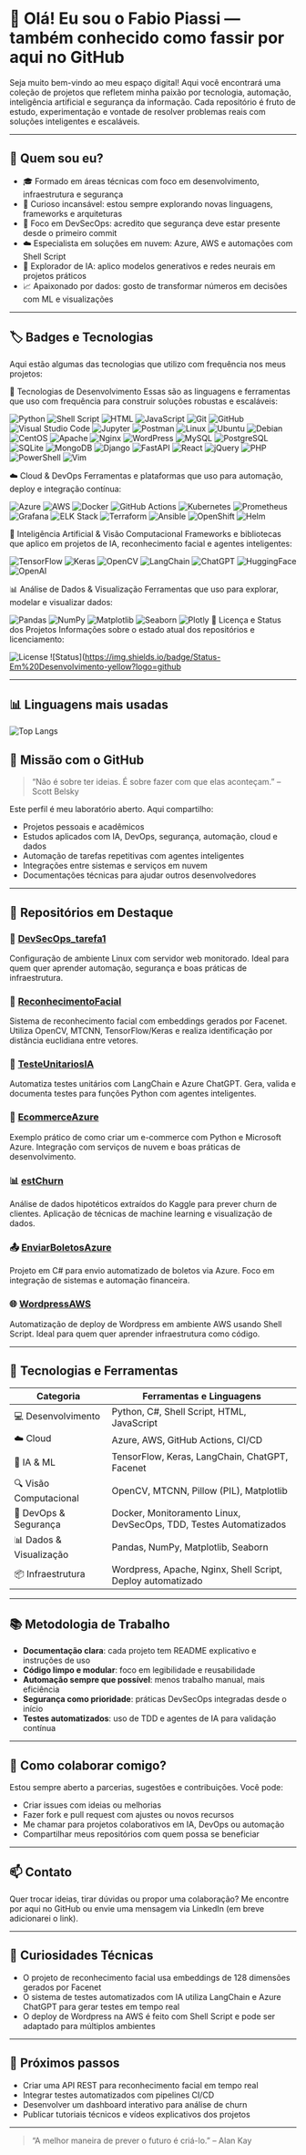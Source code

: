 # 👋 Olá! Eu sou o **Fabio Piassi** — também conhecido como **fassir** por aqui no GitHub

Seja muito bem-vindo ao meu espaço digital! Aqui você encontrará uma coleção de projetos que refletem minha paixão por tecnologia, automação, inteligência artificial e segurança da informação. Cada repositório é fruto de estudo, experimentação e vontade de resolver problemas reais com soluções inteligentes e escaláveis.

---

## 🧭 Quem sou eu?

- 🎓 Formado em áreas técnicas com foco em desenvolvimento, infraestrutura e segurança
- 🧠 Curioso incansável: estou sempre explorando novas linguagens, frameworks e arquiteturas
- 🔐 Foco em DevSecOps: acredito que segurança deve estar presente desde o primeiro commit
- ☁️ Especialista em soluções em nuvem: Azure, AWS e automações com Shell Script
- 🤖 Explorador de IA: aplico modelos generativos e redes neurais em projetos práticos
- 📈 Apaixonado por dados: gosto de transformar números em decisões com ML e visualizações

---
## 🏷️ Badges e Tecnologias

Aqui estão algumas das tecnologias que utilizo com frequência nos meus projetos:

🧰 Tecnologias de Desenvolvimento
Essas são as linguagens e ferramentas que uso com frequência para construir soluções robustas e escaláveis:

![Python](https://img.shields.io/badge/Python-3.10-blue?logo=python&logoColor=white)
![Shell Script](https://img.shields.io/badge/Shell-Bash-4EAA25?logo=gnu-bash&logoColor=white)
![HTML](https://img.shields.io/badge/HTML5-E34F26?logo=html5&logoColor=white)
![JavaScript](https://img.shields.io/badge/JavaScript-ES6-F7DF1E?logo=javascript&logoColor=black)
![Git](https://img.shields.io/badge/Git-Version%20Control-F05032?logo=git&logoColor=white)
![GitHub](https://img.shields.io/badge/GitHub-Code%20Hosting-181717?logo=github&logoColor=white)
![Visual Studio Code](https://img.shields.io/badge/VS%20Code-IDE-007ACC?logo=visualstudiocode&logoColor=white)
![Jupyter](https://img.shields.io/badge/Jupyter-Notebooks-F37626?logo=jupyter&logoColor=white)
![Postman](https://img.shields.io/badge/Postman-API%20Testing-FF6C37?logo=postman&logoColor=white)
![Linux](https://img.shields.io/badge/Linux-OS-FCC624?logo=linux&logoColor=black)
![Ubuntu](https://img.shields.io/badge/Ubuntu-20.04-E95420?logo=ubuntu&logoColor=white)
![Debian](https://img.shields.io/badge/Debian-OS-A81D33?logo=debian&logoColor=white)
![CentOS](https://img.shields.io/badge/CentOS-OS-262577?logo=centos&logoColor=white)
![Apache](https://img.shields.io/badge/Apache-Web%20Server-CA2F34?logo=apache&logoColor=white)
![Nginx](https://img.shields.io/badge/Nginx-Web%20Server-009639?logo=nginx&logoColor=white)
![WordPress](https://img.shields.io/badge/WordPress-CMS-21759B?logo=wordpress&logoColor=white)
![MySQL](https://img.shields.io/badge/MySQL-Database-4479A1?logo=mysql&logoColor=white)
![PostgreSQL](https://img.shields.io/badge/PostgreSQL-Database-336791?logo=postgresql&logoColor=white)
![SQLite](https://img.shields.io/badge/SQLite-Database-003B57?logo=sqlite&logoColor=white) 
![MongoDB](https://img.shields.io/badge/MongoDB-NoSQL-47A248?logo=mongodb&logoColor=white)
![Django](https://img.shields.io/badge/Django-Web%20Framework-092E20?logo=django&logoColor=white)
![FastAPI](https://img.shields.io/badge/FastAPI-Web%20Framework-009688?logo=fastapi&logoColor=white)
![React](https://img.shields.io/badge/React-JavaScript%20Library-61DAFB?logo=react&logoColor=black)
![jQuery](https://img.shields.io/badge/jQuery-JavaScript%20Library-0769AD?logo=jquery&logoColor=white)
![PHP](https://img.shields.io/badge/PHP-8.0-purple?logo=php&logoColor=white)
![PowerShell](https://img.shields.io/badge/PowerShell-Scripting-012456?logo=powershell&logoColor=white)
![Vim](https://img.shields.io/badge/Vim-Text%20Editor-019733?logo=vim&logoColor=white)

☁️ Cloud & DevOps
Ferramentas e plataformas que uso para automação, deploy e integração contínua:


![Azure](https://img.shields.io/badge/Microsoft%20Azure-Deployed-0078D4?logo=microsoftazure&logoColor=white)
![AWS](https://img.shields.io/badge/AWS-Cloud%20Ready-FF9900?logo=amazonaws&logoColor=white)
![Docker](https://img.shields.io/badge/Docker-Containerized-2496ED?logo=docker&logoColor=white)
![GitHub Actions](https://img.shields.io/badge/GitHub%20Actions-CI%2FCD-2088FF?logo=github-actions&logoColor=white)
![Kubernetes](https://img.shields.io/badge/Kubernetes-Container%20Orchestration-326CE5?logo=kubernetes&logoColor=white)
![Prometheus](https://img.shields.io/badge/Prometheus-Monitoring-FFCA28?logo=prometheus&logoColor=white)
![Grafana](https://img.shields.io/badge/Grafana-Visualization-F46800?logo=grafana&logoColor=white)
![ELK Stack](https://img.shields.io/badge/ELK%20Stack-Logging%20and%20Monitoring-00B4D8?logo=elasticsearch&logoColor=white)
![Terraform](https://img.shields.io/badge/Terraform-Infrastructure%20as%20Code-7B42B2?logo=terraform&logoColor=white)
![Ansible](https://img.shields.io/badge/Ansible-Automation-0033CC?logo=ansible&logoColor=white)
![OpenShift](https://img.shields.io/badge/OpenShift-Container%20Platform-EE0000?logo=openshift&logoColor=white)
![Helm](https://img.shields.io/badge/Helm-Container%20Package%20Manager-0F1689?logo=helm&logoColor=white)


🤖 Inteligência Artificial & Visão Computacional
Frameworks e bibliotecas que aplico em projetos de IA, reconhecimento facial e agentes inteligentes:

![TensorFlow](https://img.shields.io/badge/TensorFlow-2.x-FF6F00?logo=tensorflow&logoColor=white)
![Keras](https://img.shields.io/badge/Keras-Deep%20Learning-D00000?logo=keras&logoColor=white)
![OpenCV](https://img.shields.io/badge/OpenCV-4.5-5C3EE8?logo=opencv&logoColor=white)
![LangChain](https://img.shields.io/badge/LangChain-AI%20Agents-00B4D8?logo=python&logoColor=white)
![ChatGPT](https://img.shields.io/badge/Azure%20ChatGPT-LLM%20Powered-0078D4?logo=openai&logoColor=white)
![HuggingFace](https://img.shields.io/badge/HuggingFace-Transformers-FF6F00?logo=huggingface&logoColor=white)
![OpenAI](https://img.shields.io/badge/OpenAI-API-00B4D8?logo=openai&logoColor=white)

📊 Análise de Dados & Visualização
Ferramentas que uso para explorar, modelar e visualizar dados:

![Pandas](https://img.shields.io/badge/Pandas-Data%20Analysis-150458?logo=pandas&logoColor=white)
![NumPy](https://img.shields.io/badge/NumPy-Matrix%20Magic-013243?logo=numpy&logoColor=white)
![Matplotlib](https://img.shields.io/badge/Matplotlib-Visualization-11557C?logo=python&logoColor=white)
![Seaborn](https://img.shields.io/badge/Seaborn-Statistical%20Data%20Viz-4C72B0?logo=python&logoColor=white)
![Plotly](https://img.shields.io/badge/Plotly-Interactive%20Graphs-3F4B8A?logo=plotly&logoColor=white)
📄 Licença e Status dos Projetos
Informações sobre o estado atual dos repositórios e licenciamento:

![License](https://img.shields.io/github/license/fassir/ReconhecimentoFacial?color=blue)
![Status](https://img.shields.io/badge/Status-Em%20Desenvolvimento-yellow?logo=github

---
## 📊 Linguagens mais usadas

![Top Langs](https://github-readme-stats.vercel.app/api/top-langs/?username=fassir&layout=compact&theme=radical)

## 🚀 Missão com o GitHub

> “Não é sobre ter ideias. É sobre fazer com que elas aconteçam.” – Scott Belsky

Este perfil é meu laboratório aberto. Aqui compartilho:

- Projetos pessoais e acadêmicos
- Estudos aplicados com IA, DevOps, segurança, automação, cloud e dados
- Automação de tarefas repetitivas com agentes inteligentes
- Integrações entre sistemas e serviços em nuvem
- Documentações técnicas para ajudar outros desenvolvedores

---

## 📌 Repositórios em Destaque

### 🔐 [DevSecOps_tarefa1](https://github.com/fassir/DevSecOps_tarefa1)
Configuração de ambiente Linux com servidor web monitorado. Ideal para quem quer aprender automação, segurança e boas práticas de infraestrutura.

### 🧠 [ReconhecimentoFacial](https://github.com/fassir/ReconhecimentoFacial)
Sistema de reconhecimento facial com embeddings gerados por Facenet. Utiliza OpenCV, MTCNN, TensorFlow/Keras e realiza identificação por distância euclidiana entre vetores.

### 🧪 [TesteUnitariosIA](https://github.com/fassir/TesteUnitariosIA)
Automatiza testes unitários com LangChain e Azure ChatGPT. Gera, valida e documenta testes para funções Python com agentes inteligentes.

### 🛒 [EcommerceAzure](https://github.com/fassir/EcommerceAzure)
Exemplo prático de como criar um e-commerce com Python e Microsoft Azure. Integração com serviços de nuvem e boas práticas de desenvolvimento.

### 📊 [estChurn](https://github.com/fassir/estChurn)
Análise de dados hipotéticos extraídos do Kaggle para prever churn de clientes. Aplicação de técnicas de machine learning e visualização de dados.

### 📤 [EnviarBoletosAzure](https://github.com/fassir/EnviarBoletosAzure)
Projeto em C# para envio automatizado de boletos via Azure. Foco em integração de sistemas e automação financeira.

### 🌐 [WordpressAWS](https://github.com/fassir/WordpressAWS)
Automatização de deploy de Wordpress em ambiente AWS usando Shell Script. Ideal para quem quer aprender infraestrutura como código.

---

## 🧰 Tecnologias e Ferramentas

| Categoria               | Ferramentas e Linguagens                                                                 |
|------------------------|------------------------------------------------------------------------------------------|
| 💻 Desenvolvimento      | Python, C#, Shell Script, HTML, JavaScript                                               |
| ☁️ Cloud                | Azure, AWS, GitHub Actions, CI/CD                                                        |
| 🧠 IA & ML              | TensorFlow, Keras, LangChain, ChatGPT, Facenet                                           |
| 🔍 Visão Computacional  | OpenCV, MTCNN, Pillow (PIL), Matplotlib                                                  |
| 🔧 DevOps & Segurança   | Docker, Monitoramento Linux, DevSecOps, TDD, Testes Automatizados                        |
| 📊 Dados & Visualização | Pandas, NumPy, Matplotlib, Seaborn                                                       |
| 📦 Infraestrutura       | Wordpress, Apache, Nginx, Shell Script, Deploy automatizado                              |

---

## 📚 Metodologia de Trabalho

- **Documentação clara**: cada projeto tem README explicativo e instruções de uso
- **Código limpo e modular**: foco em legibilidade e reusabilidade
- **Automação sempre que possível**: menos trabalho manual, mais eficiência
- **Segurança como prioridade**: práticas DevSecOps integradas desde o início
- **Testes automatizados**: uso de TDD e agentes de IA para validação contínua

---

## 🤝 Como colaborar comigo?

Estou sempre aberto a parcerias, sugestões e contribuições. Você pode:

- Criar issues com ideias ou melhorias
- Fazer fork e pull request com ajustes ou novos recursos
- Me chamar para projetos colaborativos em IA, DevOps ou automação
- Compartilhar meus repositórios com quem possa se beneficiar

---

## 📫 Contato

Quer trocar ideias, tirar dúvidas ou propor uma colaboração? Me encontre por aqui no GitHub ou envie uma mensagem via LinkedIn (em breve adicionarei o link).

---

## 🧠 Curiosidades Técnicas

- O projeto de reconhecimento facial usa embeddings de 128 dimensões gerados por Facenet
- O sistema de testes automatizados com IA utiliza LangChain e Azure ChatGPT para gerar testes em tempo real
- O deploy de Wordpress na AWS é feito com Shell Script e pode ser adaptado para múltiplos ambientes

---

## 🎯 Próximos passos

- Criar uma API REST para reconhecimento facial em tempo real
- Integrar testes automatizados com pipelines CI/CD
- Desenvolver um dashboard interativo para análise de churn
- Publicar tutoriais técnicos e vídeos explicativos dos projetos

---

> “A melhor maneira de prever o futuro é criá-lo.” – Alan Kay
